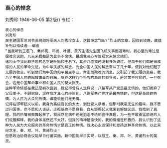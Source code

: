 ### 衷心的悼念
刘秀珍
1946-06-05
第2版()
专栏：

    衷心的悼念
    刘秀珍
    民主建国军总司令高树勋将军夫人刘秀珍女士，这篇悼念“四八”烈士的文章，因收到较晚，故兹补刊以飨读者——编者          
    “当我听到王若飞、秦邦宪、邓发、叶挺、黄齐生诸先生因飞机失事而遇难时，我心里的难过是很难言说的，几天来我都是为此事不愉快，最后我决心写篇短文来悼念他们。
    诸烈士中我比较熟悉的名字是叶挺和王若飞，其余几位我还没有多听说过，但由于他们都是很难得的人民的革命先进，为中华民族的解放，为全中国人民的解放奋斗了几十年，使我对他们起了无限的敬意。听到他们为中国的和平民主事业，奔走而殉难的消息，又引起了我无限的悲痛，我为全中国人民的解放事业而悲痛，培养这样几个坚强的革命的领导者，是非常不容易的，一旦死去，这是中国革命事业和中国人民的莫大损失。
    这种革命情感在我还是初次尝到，我记得曾有人这样说：八路军共产党是最无情的，他们抛弃了父母妻子，不顾家庭，现在我才真心的经验到，八路军共产党才是最热情的，但这是革命的热情，为人民为大众的热情，谁能说他们是无情。
    记得在邯郸起义以前，我身为高级官长的太太，到处受人恭维，但那时我毫无生的趣味，我不愿过问国事，也不愿和人谈话，连报纸也不愿意看，自从邯郸起义我来到解放区后，我找到了真理，我的热情被鼓舞起来了，我虽然在病中还是滔滔不绝的宣传真理，为一些不敢勇猛前进的人们说服解释，我的身体虽然还不太好，但我的精神是愉快的，我的情绪是积极的，我认识到了这种为人民为大众服务的革命热情才是真正的热情。我决心永远保持和发扬这种革命热情，以此来纪念王、秦、邓、叶、黄诸烈士！
    但愿政治协商会议能早日付诸实施，新中国能早日实现，以慰王、秦、邓、叶、黄诸烈士的英灵。
